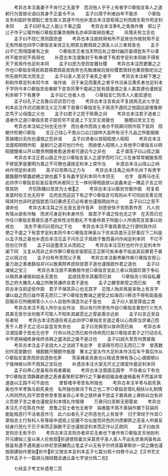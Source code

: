 <!-- { "loadSidebar": true } -->
　　考异古本注虽妻子不肯行之无虽字　而况他人乎乎上有者字○章指言率人之道躬行为首故论语曰其身不正虽令不从
　　孟子曰周于利者凶年不能杀
　　○章指言务利蹈奸务德蹈仁舍生取义其道不均也补遗古本注营荀得之利而趋生荀作苟足利本同
　　孟子曰好名之人能让千乘之国
　　考异古本注季札之类类作俦　郑公子公子作子公鼋作魭○章指言廉贪相殊名亦卓异故闻伯夷之
　　风懦夫有立志也
　　孟子曰不信仁贤则国空虚
　　考异古本注故财用有所不足故也作故财用不足无有所故也四字○章指言亲贤正礼明其五教爲政之源圣人以三者爲急也
　　孟子曰不仁而得国者有之矣
　　○章指言王者当天然后处之桀纣幽厉虽得犹失不以善终不能世祀不爲得也
　　补遗古本注谓象封于有庳谓下有若字足利本同故不得有天下焉焉作也足利本同
　　孟子曰民为至则变置社稷
　　考异古本注而更置之之作也○章指言得民爲君得君爲臣民爲贵也先黜诸侯后毁社稷君爲轻也重民敬祀治之所先故列其次而言之
　　孟子曰圣人至况于亲炙之者乎
　　考异古本注柳下惠之和和作厚足利本同今本　喩作谕　况于亲见而薰炙之者乎作况亲见熏炙者也足利本于字同今本○章指言伯夷柳下变贪厉薄千载闻之犹有感激谓之圣人美其德也谨按足利本柳下下有惠字
　　孟子曰仁也者人也
　　○章指言仁防须人人能宏道也
　　孟子曰孔子之去鲁曰迟迟吾行也
　　考异古本注言矣此不复説焉无此七字足利本此注作迟迟接淅注义见万章下首章○章指言孔子周流不遇则之他国远逝惟鲁斯恋笃于父母国之义也
　　孟子曰君子之戹于陈蔡之间
　　考异古本注君子道者三道者作之道○章指言君子固穷穷不变道上下无交无贤援也
　　貉稽曰至文王也
　　考异古本注如之何也无也字　而仕者作而爲士者亦不陨厥问陨作殒下皆同　陨絶作殄絶○章指
　　言正己信心不患众口众口諠哗大圣所有况于凡品之所能御故答貉稽曰无伤也谨按之恐非误
　　孟子曰贤者以其昭昭使人昭昭
　　考异古本注法度昭明明作昭　是躬行之道可也行作化　而欲使人昭明人上有他字○章指言以明昭闇闇者以开以闇责明闇者愈迷贤者可遵讥今之非也
　　孟子谓高子曰山径之蹊
　　考异古本注正若山路正作比○章指言圣人之道学而时习仁义在身常常被服舍而不修犹茅是塞明为善之不可倦也谨按足利本上常作当
　　补遗古本注山径山之岭岭作领足利本同
　　高子曰至两马之力与
　　考异古本注禹之尚声乐尚下有贵字　磨齧磨作擘蠡欲絶之貌也蠡下复有蠡字足利本同今本但无
　　也字　是两马也无此四字○章指言前圣后圣所尚者同三王一体何得相逾欲以追蠡未达一隅孟子言之将啓其防
　　齐饥陈臻曰至其为士者之
　　考异古本注以赈贫穷赈作振　将复若发棠时劝王也无将字　见虎走而迎迎下有之字○章指言可爲则从不可则凶言善见用得其时也非时逆指犹若冯妇暴虎无已必有害也谨按疏凶作止
　　孟子曰口之至不谓命也
　　考异古本注耳之乐五音五音作音声　则思安佚不劳若若作苦　凡人则有情从欲有作触　而求可身足利本身作乐　故君子不谓之性也无之字　在天而已在作任○章指言尊德乐道不追佚性治性勤礼不专委命君子所能小人所病究言其事以劝戒也
　　浩生不害问曰至四之下也
　　考异古本注不害爲善信之行谓何爲作问　使之不虚之下有意字足利本同今本○章指言神圣以下优劣异差乐正好善应下二科是以孟子爲之喜也补遗古本注见孟子问乐正子爲政于鲁而喜问作闻足利本同　不亿不信也亿作意
　　孟子曰逃墨至又从而招之
　　考异古本注苙栏也栏作兰足利本作阑下同　又复从而非之非作罪○章指言驱邪反正正斯可矣来者不绥追其前罪君子甚之以爲过也
　　孟子曰有布至而父子离
　　考异古本注厮养厮作斯○章指言原心量力政之善者繇役并兴以致离殍养民轻敛君子道也谨按疏作君之道也
　　孟子曰诸侯之宝三
　　考异古本注居不离散居作民○章指言宝此三者以爲国珍寳于争玩以殃其身诸侯如兹永无患也
　　盆成括至杀其躯而已矣
　　○章指言小知自私藏怨之府大雅先人福之所聚劳谦终吉君子道也
　　孟子之滕至斯受之而已矣
　　考异古本注拒逆拒作距　君子不保其异心也无其字　见馆人殆非爲是来殆上有言字　谦以益之而已益作答无而已二字○章指言教诲之道受之如海百川移流不得有距虽独窃屦非已所絶顺答小人小人自咎所谓造次必于是也
　　孟子曰人皆至穿逾之类
　　考异古本注不爲人所尔女女作汝　而以有行所至有作自○章指言善恕行义充大其美无受尔汝何施不可取人不知失其臧否比之穿逾善亦远矣
　　孟子曰言近至自任者轻
　　考异古本注而道存焉无此四字○章指言言道之善以心爲原当求诸己而责于人君子尤之况以妄芸言失务也
　　孟子曰尧舜至以俟命而已矣
　　考异古本注谓加善于民也无也字　行命以待之而已矣作待命而已矣○章指言君子之行动合礼中不惑祸福修身俟终尧舜之盛汤武之隆不是过也
　　孟子曰説大至吾何畏彼哉
　　考异古本注孟子言説大人之法説下有此字　言语得尽而已无而已二字　堂髙数仞作高堂数仞　榱题数尺榱题作振屋　奢太之室太作大足利本作汰后车千乘后作从○章指言富贵而骄自遗咎也茅
　　茨采椽圣尧表也以贱说贵惧有荡心心谓彼陋以宁我神故以所不爲爲之宝玩也
　　补遗古本注大室无尺丈之限室作屋足利本同
　　孟子曰养心至虽有存焉者寡矣
　　考异古本注晋国无国字　不存者众下有也字○章指言清静寡欲德之髙者畜聚积实秽行之下廉者招福浊者速祸虽有不然盖非常道是以正路不可不由也
　　曽晳嗜羊枣至名所独也
　　考异古本注羊枣与脍炙孰美也作羊枣孰与脍炙美也　名所独也故讳下有之也二字○章指言情礼相扶以礼制情人所同然礼则不禁曾参至孝思亲异心羊枣之感终身不尝孟子嘉焉故上章称曰岂有非义而曾子言之者也谨按足利本情礼作情理
　　万章问曰至斯无邪慝矣
　　考异古本注孔子在陈在作戹　思鲁之狂士者也无者字　狷者能不爲不善狷作獧下狂狷同　能耻贱恶行不洁者恶作污　此六似者孔子之所恶也孔上有皆字　归于常经于作其○章指言士行有科人有等级中道爲上狂獧不合似是而非色厉内荏鄕原之恶圣人所甚反经身行民化于已子率而正孰敢不正也谨按足利本而正作以正疏同
　　孟子曰由尧至则亦无有乎尔
　　考异古本注言则亦者非实无者也下者作有○章指言天地剖判开元建始三皇以来人伦攸叙折道徳班垂文采莫贵乎圣人圣人不出名世承闲虽有此限盖有遇不遇焉是以仲尼至获麟而止笔孟子以无有乎尔终其篇章斯亦一契之趣也谨按疏建始作更始折作析又按古本足利本孟子七篇分爲十四卷今从之【汉书艺文志作孟子十一篇胡元瑞经籍会通云盖七字误分爲二也】

　　七经孟子考文补遗卷二百
